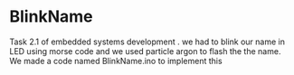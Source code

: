 # BlinkName
Task 2.1 of embedded systems development . we had to blink our name in LED using morse code and we used particle argon to flash the the name. We made a code named BlinkName.ino to implement this 
